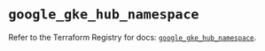 # `google_gke_hub_namespace`

Refer to the Terraform Registry for docs: [`google_gke_hub_namespace`](https://registry.terraform.io/providers/hashicorp/google-beta/5.25.0/docs/resources/google_gke_hub_namespace).
